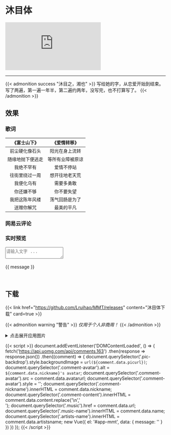 # 沐目体


<iframe class="manuscript" src="https://hw.xiezixiansheng.com/mobile.php?c=Grzkreader&a=fontshowPics&u=qbfRl8gPF2s-&z=Kqz%2FRroVGYc-" frameborder="0" allowfullscreen></iframe>

---

{{< admonition success "沐目之，湘也" >}}
写给她的字，从恋爱开始到结束。  
写了两遍，第一遍一年半，第二遍约两年，没写完，也不打算写了。
{{< /admonition >}}

<!--more-->

## 效果

### 歌词

<div class="preview-lyric">

|《富士山下》|《爱情转移》|
|:-:|:-:|
|前尘硬化像石头|阳光在身上流转|
|随缘地抛下便逃走|等所有业障被原谅|
|我绝不罕有|爱情不停站|
|往街里绕过一周|想开往地老天荒|
|我便化乌有|需要多勇敢|
|你还嫌不够|你不要失望|
|我把这陈年风褛|荡气回肠是为了|
|送赠你解咒|最美的平凡|

</div>

### 网易云评论

<div class="comment-163">
  <span class="pic-backdrop"></span>
  <div class="commentator">
    <img class="comment-avatar" style="display:none;"/>
    <span class="comment-nickname"></span>
  </div>
  <div class="comment-content"></div>
  <a class="music" rel="external nofollow noopener noreferrer" target="_blank">
    <span class="artists-name"></span>
    <span class="music-name"></span>
  </a>
</div>

### 实时预览

<div id="app-mmt" v-cloak>
  <textarea class="live-textarea" v-model="message" placeholder="请输入文字 ..."></textarea>
  <p class="live-content">{{ message }}</p>
</div>
<br/>

## 下载
{{< link href="https://github.com/Lruihao/MMT/releases" content="沐目体下载" card=true >}}

{{< admonition warning "警告" >}}
*仅用于个人非商用！*
{{< /admonition >}}

<details>
  <summary>点击展开应用图片</summary>

![word](images/word1.png)

<div class="preview-images">

![album](images/cell.jpg)
![wechat](images/wechat.png)
![mobile setting](images/setting.png)

</div>

</details>

{{< script >}}
document.addEventListener('DOMContentLoaded', () => {
  fetch('https://api.uomg.com/api/comments.163')
  .then(response => response.json())
  .then((comment) => {
    document.querySelector('.pic-backdrop').style.backgroundImage = `url(${comment.data.picurl})`;
    document.querySelector('.comment-avatar').alt = `${comment.data.nickname}'s avatar`;
    document.querySelector('.comment-avatar').src = comment.data.avatarurl;
    document.querySelector('.comment-avatar').style = '';
    document.querySelector('.comment-nickname').innerHTML = comment.data.nickname;
    document.querySelector('.comment-content').innerHTML = comment.data.content.replace('\n','<br/>');
    document.querySelector('.music').href = comment.data.url;
    document.querySelector('.music-name').innerHTML = comment.data.name;
    document.querySelector('.artists-name').innerHTML = comment.data.artistsname;
    new Vue({
      el: '#app-mmt',
      data: {
        message: ''
      }
    })
  })
});
{{< /script >}}

